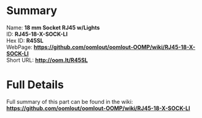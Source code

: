 
Summary
=================
  
Name: __18 mm Socket RJ45 w/Lights__    
ID: __RJ45-18-X-SOCK-LI__   
Hex ID: __R45SL__   
WebPage: __https://github.com/oomlout/oomlout-OOMP/wiki/RJ45-18-X-SOCK-LI__   
Short URL: __http://oom.lt/R45SL__   

Full Details
==========================
Full summary of this part can be found in the wiki:   
__https://github.com/oomlout/oomlout-OOMP/wiki/RJ45-18-X-SOCK-LI__    

